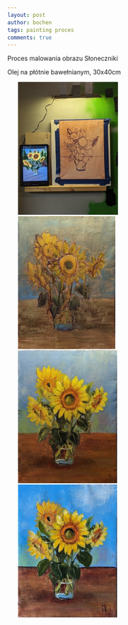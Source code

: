 ```yaml
---
layout: post
author: bochen
tags: painting proces
comments: true
---
```

Proces malowania obrazu Słoneczniki

Olej na płótnie bawełnianym, 30x40cm

<ul id="media" class="clearfix justified-gallery">
<div
            class="albumList"
            data-sub-html=""
            data-download-url="../assets/images/005_sloneczniki_proces/large_000.jpg"
            data-src="../assets/images/005_sloneczniki_proces/large_000.jpg"
            data-exthumbimage="../assets/images/005_sloneczniki_proces/thumb_000.jpg"
            >
            <a href="../assets/images/005_sloneczniki_proces/large_000.jpg">
            <img src="../assets/images/005_sloneczniki_proces/small_000.jpg" height="300" />
            </a>
            </div>
<div
            class="albumList"
            data-sub-html=""
            data-download-url="../assets/images/005_sloneczniki_proces/large_001.jpg"
            data-src="../assets/images/005_sloneczniki_proces/large_001.jpg"
            data-exthumbimage="../assets/images/005_sloneczniki_proces/thumb_001.jpg"
            >
            <a href="../assets/images/005_sloneczniki_proces/large_001.jpg">
            <img src="../assets/images/005_sloneczniki_proces/small_001.jpg" height="300" />
            </a>
            </div>
<div
            class="albumList"
            data-sub-html=""
            data-download-url="../assets/images/005_sloneczniki_proces/large_002.jpg"
            data-src="../assets/images/005_sloneczniki_proces/large_002.jpg"
            data-exthumbimage="../assets/images/005_sloneczniki_proces/thumb_002.jpg"
            >
            <a href="../assets/images/005_sloneczniki_proces/large_002.jpg">
            <img src="../assets/images/005_sloneczniki_proces/small_002.jpg" height="300" />
            </a>
            </div>
<div
            class="albumList"
            data-sub-html=""
            data-download-url="../assets/images/005_sloneczniki_proces/large_003.jpg"
            data-src="../assets/images/005_sloneczniki_proces/large_003.jpg"
            data-exthumbimage="../assets/images/005_sloneczniki_proces/thumb_003.jpg"
            >
            <a href="../assets/images/005_sloneczniki_proces/large_003.jpg">
            <img src="../assets/images/005_sloneczniki_proces/small_003.jpg" height="300" />
            </a>
            </div>
</ul>
